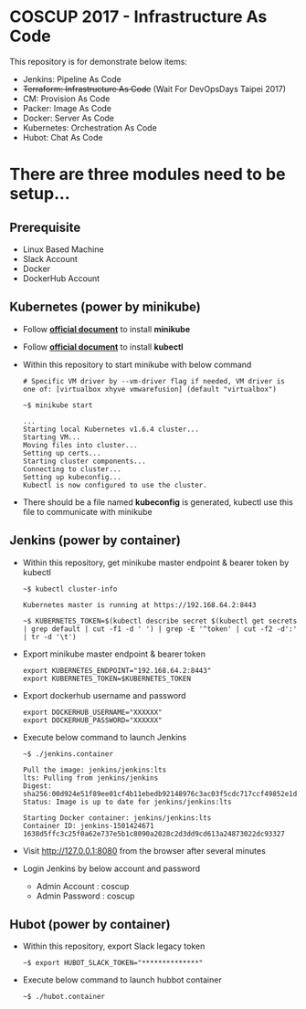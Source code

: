 # COSCUP 2017 - Infrastructure As Code
This repository is for demonstrate below items:

- Jenkins: Pipeline As Code
- <del>Terraform: Infrastructure As Code</del> (Wait For DevOpsDays Taipei 2017)
- CM: Provision As Code
- Packer: Image As Code
- Docker: Server As Code
- Kubernetes: Orchestration As Code
- Hubot: Chat As Code


# There are three modules need to be setup...

## Prerequisite

- Linux Based Machine
- Slack Account
- Docker
- DockerHub Account


## Kubernetes (power by minikube)
- Follow [**official document**](https://github.com/kubernetes/minikube#installation) to install **minikube**

- Follow [**official document**](https://kubernetes.io/docs/tasks/tools/install-kubectl/#install-kubectl-binary-via-curl) to install **kubectl**

- Within this repository to start minikube with below command

	```
	# Specific VM driver by --vm-driver flag if needed, VM driver is one of: [virtualbox xhyve vmwarefusion] (default "virtualbox")
	
	~$ minikube start
	
	...
	Starting local Kubernetes v1.6.4 cluster...
	Starting VM...
	Moving files into cluster...
	Setting up certs...
	Starting cluster components...
	Connecting to cluster...
	Setting up kubeconfig...
	Kubectl is now configured to use the cluster.
	```

- There should be a file named **kubeconfig** is generated, kubectl use this file to communicate with minikube

## Jenkins (power by container)
- Within this repository, get minikube master endpoint & bearer token by kubectl

	```
	~$ kubectl cluster-info
	
	Kubernetes master is running at https://192.168.64.2:8443
	
	~$ KUBERNETES_TOKEN=$(kubectl describe secret $(kubectl get secrets | grep default | cut -f1 -d ' ') | grep -E '^token' | cut -f2 -d':' | tr -d '\t')
	```

- Export minikube master endpoint & bearer token

	```
	export KUBERNETES_ENDPOINT="192.168.64.2:8443"
	export KUBERNETES_TOKEN=$KUBERNETES_TOKEN
	```



- Export dockerhub username and password

	```
	export DOCKERHUB_USERNAME="XXXXXX"
	export DOCKERHUB_PASSWORD="XXXXXX"
	```

- Execute below command to launch Jenkins

	```
	~$ ./jenkins.container
	
	Pull the image: jenkins/jenkins:lts
	lts: Pulling from jenkins/jenkins
	Digest: sha256:00d924e51f89ee01cf4b11ebedb92148976c3ac03f5cdc717ccf49852e1d7893
	Status: Image is up to date for jenkins/jenkins:lts
	
	Starting Docker container: jenkins/jenkins:lts
	Container ID: jenkins-1501424671
	1638d5ffc3c25f0a62e737e5b1c8090a2028c2d3dd9cd613a24873022dc93327
	```

- Visit http://127.0.0.1:8080 from the browser after several minutes

- Login Jenkins by below account and password<br/>
	- Admin Account  : coscup<br/>
	- Admin Password : coscup


## Hubot (power by container)
- Within this repository, export Slack legacy token

	```
	~$ export HUBOT_SLACK_TOKEN="**************"
	```

- Execute below command to launch hubbot container

	```
	~$ ./hubot.container
	```